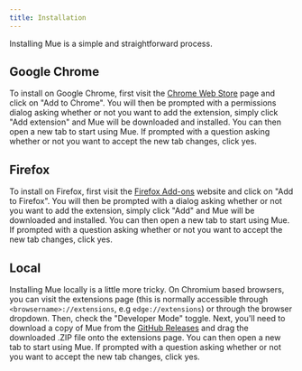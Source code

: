```yaml
---
title: Installation
---
```


Installing Mue is a simple and straightforward process.

## Google Chrome
To install on Google Chrome, first visit the [Chrome Web Store](https://chrome.google.com/webstore/detail/mue/bngmbednanpcfochchhgbkookpiaiaid) page and click on "Add to Chrome". You will then be 
prompted with a permissions dialog asking whether or not you want to add the extension, simply click "Add extension" and Mue will be downloaded and installed. You can then open a new tab to start using Mue.
If prompted with a question asking whether or not you want to accept the new tab changes, click yes.

## Firefox
To install on Firefox, first visit the [Firefox Add-ons](https://addons.mozilla.org/en-GB/firefox/addon/mue) website and click on "Add to Firefox". You will then be prompted with a dialog asking whether
or not you want to add the extension, simply click "Add" and Mue will be downloaded and installed. You can then open a new tab to start using Mue. If prompted with a question asking whether or not you want to accept the new tab changes, 
click yes.

## Local
Installing Mue locally is a little more tricky. On Chromium based browsers, you can visit the extensions page (this is normally accessible through ``<browsername>://extensions``, e.g ``edge://extensions``)
or through the browser dropdown. Then, check the "Developer Mode" toggle. Next, you'll need to download a copy of Mue from the [GitHub Releases](https://github.com/mue/mue/releases) and drag the downloaded .ZIP
file onto the extensions page. You can then open a new tab to start using Mue. If prompted with a question asking whether or not you want to accept the new tab changes, click yes.
